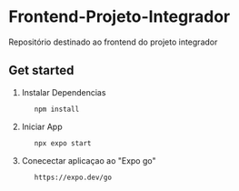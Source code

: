 # Frontend-Projeto-Integrador
Repositório destinado ao frontend do projeto integrador


## Get started

1. Instalar Dependencias

   ```bash
      npm install
   ```

2. Iniciar App

   ```bash
      npx expo start
   ```

3. Conecectar aplicaçao ao "Expo go"

   ```bash
      https://expo.dev/go
   ```
